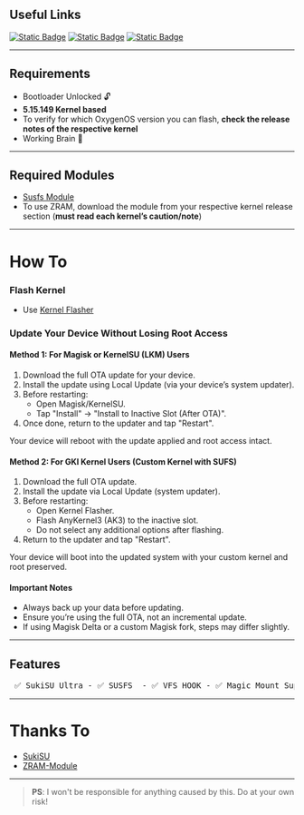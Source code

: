 ## Useful Links

[![Static Badge](https://img.shields.io/badge/Kernel%20Manifest%20for%20OnePlus%20Nord%20CE%204-EB0029?style=for-the-badge&logo=OnePlus)](https://github.com/OnePlusOSS/kernel_manifest/tree/oneplus/sm7550)
[![Static Badge](https://img.shields.io/badge/LuffyOP%20Updates-Telegram-blue?style=for-the-badge&logo=Telegram)](https://t.me/luffyop_updates)
[![Static Badge](https://img.shields.io/badge/OnePlusNordCE4%20Updates-Telegram-blue?style=for-the-badge&logo=Telegram)](https://t.me/oneplus_nordce4)

------

## Requirements

* Bootloader Unlocked 🔓
* **5.15.149 Kernel based**
* To verify for which OxygenOS version you can flash, **check the release notes of the respective kernel**
* Working Brain 🧠

------

## Required Modules

* [Susfs Module](https://github.com/sidex15/susfs4ksu-module/releases)
* To use ZRAM, download the module from your respective kernel release section (**must read each kernel’s caution/note**)

------

# How To

### Flash Kernel

* Use [Kernel Flasher](https://github.com/fatalcoder524/KernelFlasher/releases)

### Update Your Device Without Losing Root Access

#### Method 1: For Magisk or KernelSU (LKM) Users

1. Download the full OTA update for your device.
2. Install the update using Local Update (via your device’s system updater).
3. Before restarting:
   - Open Magisk/KernelSU.
   - Tap "Install" → "Install to Inactive Slot (After OTA)".
4. Once done, return to the updater and tap "Restart".

Your device will reboot with the update applied and root access intact.

#### Method 2: For GKI Kernel Users (Custom Kernel with SUFS)

1. Download the full OTA update.
2. Install the update via Local Update (system updater).
3. Before restarting:
   - Open Kernel Flasher.
   - Flash AnyKernel3 (AK3) to the inactive slot.
   - Do not select any additional options after flashing.
4. Return to the updater and tap "Restart".

Your device will boot into the updated system with your custom kernel and root preserved.

#### Important Notes

- Always back up your data before updating.
- Ensure you’re using the full OTA, not an incremental update.
- If using Magisk Delta or a custom Magisk fork, steps may differ slightly.

------

## Features

<pre> ✅ SukiSU Ultra - ✅ SUSFS  - ✅ VFS HOOK - ✅ Magic Mount Support (KPM) - ✅ BBR Support - ✅ ZRAM </pre>

------

# Thanks To

* [SukiSU](https://github.com/SukiSU-Ultra/SukiSU-Ultra)
* [ZRAM-Module](https://github.com/FurLC/ZRAM-Module)

------

> **PS**: I won't be responsible for anything caused by this. Do at your own risk!
